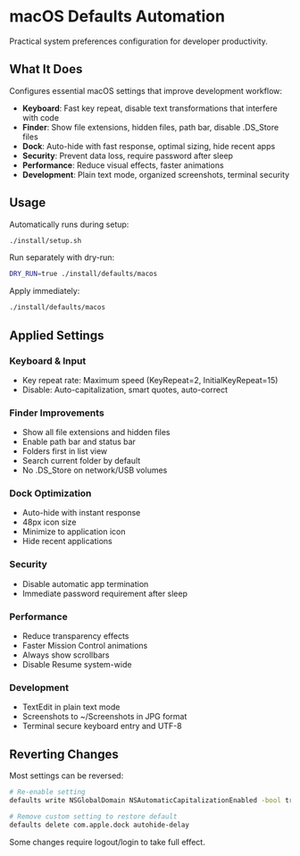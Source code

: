 # macOS Defaults Automation

Practical system preferences configuration for developer productivity.

## What It Does

Configures essential macOS settings that improve development workflow:

- **Keyboard**: Fast key repeat, disable text transformations that interfere with code
- **Finder**: Show file extensions, hidden files, path bar, disable .DS_Store files
- **Dock**: Auto-hide with fast response, optimal sizing, hide recent apps
- **Security**: Prevent data loss, require password after sleep
- **Performance**: Reduce visual effects, faster animations
- **Development**: Plain text mode, organized screenshots, terminal security

## Usage

Automatically runs during setup:
```bash
./install/setup.sh
```

Run separately with dry-run:
```bash
DRY_RUN=true ./install/defaults/macos
```

Apply immediately:
```bash
./install/defaults/macos
```

## Applied Settings

### Keyboard & Input
- Key repeat rate: Maximum speed (KeyRepeat=2, InitialKeyRepeat=15)
- Disable: Auto-capitalization, smart quotes, auto-correct

### Finder Improvements
- Show all file extensions and hidden files
- Enable path bar and status bar
- Folders first in list view
- Search current folder by default
- No .DS_Store on network/USB volumes

### Dock Optimization
- Auto-hide with instant response
- 48px icon size
- Minimize to application icon
- Hide recent applications

### Security
- Disable automatic app termination
- Immediate password requirement after sleep

### Performance
- Reduce transparency effects
- Faster Mission Control animations
- Always show scrollbars
- Disable Resume system-wide

### Development
- TextEdit in plain text mode
- Screenshots to ~/Screenshots in JPG format
- Terminal secure keyboard entry and UTF-8

## Reverting Changes

Most settings can be reversed:
```bash
# Re-enable setting
defaults write NSGlobalDomain NSAutomaticCapitalizationEnabled -bool true

# Remove custom setting to restore default
defaults delete com.apple.dock autohide-delay
```

Some changes require logout/login to take full effect.
